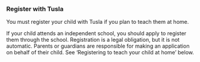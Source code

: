###  Register with Tusla

You must register your child with Tusla if you plan to teach them at home.

If your child attends an independent school, you should apply to register them
through the school. Registration is a legal obligation, but it is not
automatic. Parents or guardians are responsible for making an application on
behalf of their child. See ‘Registering to teach your child at home’ below.

